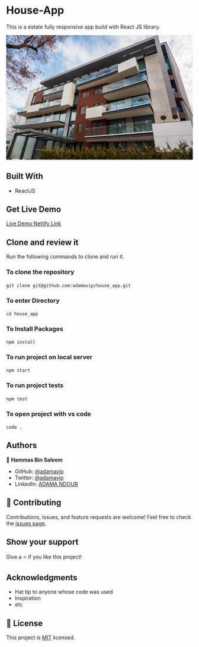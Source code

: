 # House-App

This is a estate fully responsive app build with React JS library.

![SCREENSHOT](./src/assets/apt1.jpeg)

## Built With

- ReactJS

## Get Live Demo

[Live Demo Netlify Link](https://adamavip.github.io/house_app)

## Clone and review it

Run the following commands to clone and run it.

### To clone the repository

`git clone git@github.com:adamavip/house_app.git`

### To enter Directory

`cd house_app`

### To Install Packages

`npm install`

### To run project on local server

`npm start`

### To run project tests

`npm test`

### To open project with vs code

`code .`

## Authors

👤 **Hammas Bin Saleem**

- GitHub: [@adamavip](https://github.com/adamavip)
- Twitter: [@adamavip](https://twitter.com/adamavip)
- LinkedIn: [ADAMA NDOUR](https://www.linkedin.com/in/adama-ndour-a3a4344a/)

## 🤝 Contributing

Contributions, issues, and feature requests are welcome!
Feel free to check the [issues page](../../issues/).

## Show your support

Give a ⭐️ if you like this project!

## Acknowledgments

- Hat tip to anyone whose code was used
- Inspiration
- etc

## 📝 License

This project is [MIT](./MIT.md) licensed.
